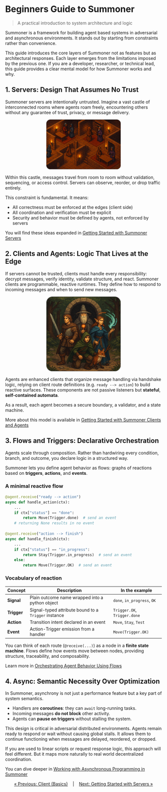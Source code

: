 # Beginners Guide to Summoner

> A practical introduction to system architecture and logic

Summoner is a framework for building agent based systems in adversarial and asynchronous environments. It stands out by starting from constraints rather than convenience.

This guide introduces the core layers of Summoner not as features but as architectural responses. Each layer emerges from the limitations imposed by the previous one. If you are a developer, researcher, or technical lead, this guide provides a clear mental model for how Summoner works and why.

## 1. Servers: Design That Assumes No Trust

Summoner servers are intentionally untrusted. Imagine a vast castle of interconnected rooms where agents roam freely, encountering others without any guarantee of trust, privacy, or message delivery.

<p align="center">
  <img width="240px" src="../../../assets/img/multiple_rooms_summoners_rounded.png"/>
</p>

Within this castle, messages travel from room to room without validation, sequencing, or access control. Servers can observe, reorder, or drop traffic entirely.

This constraint is fundamental. It means:

* All correctness must be enforced at the edges (client side)
* All coordination and verification must be explicit
* Security and behavior must be defined by agents, not enforced by servers

You will find these ideas expanded in [Getting Started with Summoner Servers](begin_server.md)

## 2. Clients and Agents: Logic That Lives at the Edge

If servers cannot be trusted, clients must handle every responsibility: decrypt messages, verify identity, validate structure, and react. Summoner clients are programmable, reactive runtimes. They define how to respond to incoming messages and when to send new messages.

<p align="center">
  <img width="240px" src="../../../assets/img/summoner_defense_rounded.png"/>
</p>

Agents are enhanced clients that organize message handling via handshake logic, relying on client route definitions (e.g. `ready --> action`) to build reactive surfaces. These components are not passive listeners but **stateful**, **self-contained automata**.

As a result, each agent becomes a secure boundary, a validator, and a state machine.

More about this model is available in [Getting Started with Summoner Clients and Agents](begin_client.md)

## 3. Flows and Triggers: Declarative Orchestration

Agents scale through composition. Rather than hardwiring every condition, branch, and outcome, you declare logic in a structured way.

Summoner lets you define agent behavior as flows: graphs of reactions based on **triggers**, **actions**, and **events**.

### A minimal reactive flow

```python
@agent.receive("ready --> action")
async def handle_action(ctx):
    ...
    if ctx["status"] == "done":
        return Move(Trigger.done)  # send an event
    # returning None results in no event

@agent.receive("action --> finish")
async def handle_finish(ctx):
    ...
    if ctx["status"] == "in_progress":
        return Stay(Trigger.in_progress)  # send an event
    else:
        return Move(Trigger.OK)  # send an event
```

### Vocabulary of reaction

| Concept     | Description                               | In the example         |
| ----------- | ----------------------------------------- | ---------------------- |
| **Signal**  | Plain outcome name wrapped into a python object   | `done`, `in_progress`, `OK`       |
| **Trigger** | Signal-typed attribute bound to a `Trigger` instance       | `Trigger.OK`, `Trigger.done` |
| **Action**  | Transition intent declared in an event | `Move`, `Stay`, `Test` |
| **Event**   | Action-Trigger emission from a handler     | `Move(Trigger.OK)`     |


You can think of each route (`@receive(...)`) as a node in a **finite state machine**. Flows define how events move between nodes, providing structure, traceability, and composability.

Learn more in [Orchestrating Agent Behavior Using Flows](begin_flow.md)



## 4. Async: Semantic Necessity Over Optimization

In Summoner, asynchrony is not just a performance feature but a key part of system semantics.

* Handlers are **coroutines**: they can `await` long-running tasks.
* Incoming messages **do not block** other activity.
* Agents can **pause on triggers** without stalling the system.

This design is critical in adversarial distributed environments. Agents remain ready to respond or wait without causing global stalls. It allows them to continue functioning when messages are delayed, reordered, or dropped.

If you are used to linear scripts or request response logic, this approach will feel different. But it maps more naturally to real world decentralized coordination.

You can dive deeper in [Working with Asynchronous Programming in Summoner](begin_async.md)

<p align="center">
  <a href="basics_client.md">&laquo; Previous: Client (Basics)</a> &nbsp;&nbsp;&nbsp;|&nbsp;&nbsp;&nbsp; <a href="begin_server.md">Next: Getting Started with Servers &raquo;</a>
</p>
